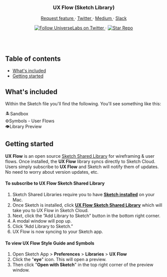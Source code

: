 <div align="center">
  <h3 align="center">UX Flow (Sketch Library)</h3>
  <p align="center">
    <a href="https://github.com/universelabs/ux-flow/issues/new" alt="Request feature (UX Flow)">
      Request feature
    </a>
    &middot;
    <a href="https://twitter.com/intent/follow?screen_name=universelabs" alt="Follow UniverseLabs on Twitter">
      Twitter
    </a>
    &middot;
    <a href="https://medium.com/universelabs" alt="UniverseLabs – Medium">
      Medium
    </a>
    &middot;
    <a href="https://slack.universe.engineering">
      Slack
    </a>
  </p>
  <p align="center">
    <a href="https://twitter.com/intent/follow?screen_name=universelabs">
      <img src="https://img.shields.io/twitter/url/https/twitter.com/universelabs.svg?style=social&label=Follow%20%40universelabs&logo=twitter" alt="Follow UniverseLabs on Twitter" />
    </a>
    &middot;
    <a href="https://github.com/universelabs/ux-flow/stargazers">
      <img src="https://img.shields.io/github/stars/universelabs/ux-flow.svg?style=social&label=Star&maxAge=2592000" alt="Star Repo" />
    </a>
  </p>
</div>
<br/>

<br/>


## Table of contents

- [What's included](#whats-included)
- [Getting started](#getting-started)



## What's included

Within the Sketch file you'll find the following. You'll see something like this:

🏝️Sandbox <br/>
⚙️Symbols - User Flows <br/>
👁️Library Preview <br/>


## Getting started
**UX Flow** is an open source [Sketch Shared Library](https://www.sketch.com/docs/libraries/shared-libraries) for wireframing &amp; user flows. Once installed, the **UX Flow** library syncs directly to Sketch Cloud. Users simply subscribe to **UX Flow** and Sketch will notify them of updates. No need to worry about version updates, etc.

#### To subscribe to UX Flow Sketch Shared Library
1. Sketch Shared Libraries require you to have **[Sketch installed](https://www.sketchapp.com/get/)** on your Mac.
2. Once Sketch is installed, click **[UX Flow Sketch Shared Library](https://sketch.cloud/s/xyxO8)** which will take you to UX Flow in Sketch Cloud.
3. Next, click the ”Add Library to Sketch” button in the bottom right corner.
4. A modal window will pop up.
5. Click ”Add Library to Sketch.”
6. UX Flow is now syncing to your Sketch app.

#### To view UX Flow Style Guide and Symbols
1. Open Sketch App > **Preferences** > **Libraries** > **UX Flow**
2. Click the "**eye**" icon. This will open a preview. 
3. Then click "**Open with Sketch**" in the top right corner of the preview window.

